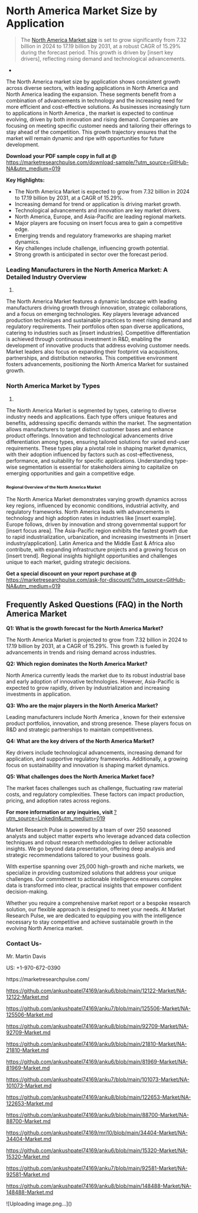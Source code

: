 <h1>North America  Market&nbsp;Size by Application</h1><blockquote><p>The <a href="https://marketresearchpulse.com/download-sample/?utm_source=GitHub-NA&amp;utm_medium=019">North America  Market size</a> is set to grow significantly from 7.32 billion in 2024 to 17.19 billion by 2031, at a robust CAGR of 15.29% during the forecast period. This growth is driven by [insert key drivers], reflecting rising demand and technological advancements.</p></blockquote><ul><li></li></ul><p>The North America  market size by application shows consistent growth across diverse sectors, with leading applications in North America  and North America  leading the expansion. These segments benefit from a combination of advancements in technology and the increasing need for more efficient and cost-effective solutions. As businesses increasingly turn to applications in North America , the market is expected to continue evolving, driven by both innovation and rising demand. Companies are focusing on meeting specific customer needs and tailoring their offerings to stay ahead of the competition. This growth trajectory ensures that the market will remain dynamic and ripe with opportunities for future development.</p><p><strong>Download your PDF sample copy in full at @ </strong><a href="https://marketresearchpulse.com/download-sample/?utm_source=GitHub-NA&amp;utm_medium=019">https://marketresearchpulse.com/download-sample/?utm_source=GitHub-NA&amp;utm_medium=019</a></p><p><strong>Key Highlights: </strong></p><ul><li>The North America  Market is expected to grow from 7.32 billion in 2024 to 17.19 billion by 2031, at a CAGR of 15.29%.</li><li>Increasing demand for trend or application is driving market growth.</li><li>Technological advancements and innovation are key market drivers.</li><li>North America, Europe, and Asia-Pacific are leading regional markets.</li><li>Major players are focusing on insert focus area to gain a competitive edge.</li><li>Emerging trends and regulatory frameworks are shaping market dynamics.</li><li>Key challenges include challenge, influencing growth potential.</li><li>Strong growth is anticipated in sector over the forecast period.</li></ul><h3>Leading Manufacturers in the North America  Market: A Detailed Industry Overview</h3><ol><li></li></ol><div class="flex max-w-full flex-col flex-grow"><div class="min-h-8 text-message flex w-full flex-col items-end gap-2 whitespace-normal break-words [.text-message+&amp;]:mt-5" dir="auto" data-message-author-role="assistant" data-message-id="fd8432e4-4910-450d-b182-61b7bfb0a01f" data-message-model-slug="gpt-4o"><div class="flex w-full flex-col gap-1 empty:hidden first:pt-[3px]"><div class="markdown prose w-full break-words dark:prose-invert light"><p>The North America  Market features a dynamic landscape with leading manufacturers driving growth through innovation, strategic collaborations, and a focus on emerging technologies. Key players leverage advanced production techniques and sustainable practices to meet rising demand and regulatory requirements. Their portfolios often span diverse applications, catering to industries such as [insert industries]. Competitive differentiation is achieved through continuous investment in R&amp;D, enabling the development of innovative products that address evolving customer needs. Market leaders also focus on expanding their footprint via acquisitions, partnerships, and distribution networks. This competitive environment fosters advancements, positioning the North America  Market for sustained growth.</p></div></div></div></div><h3>North America  Market by Types</h3><ol><li></li></ol><div class="flex max-w-full flex-col flex-grow"><div class="min-h-8 text-message flex w-full flex-col items-end gap-2 whitespace-normal break-words [.text-message+&amp;]:mt-5" dir="auto" data-message-author-role="assistant" data-message-id="084470be-0bb7-4664-bddf-5156b4f41249" data-message-model-slug="gpt-4o-mini"><div class="flex w-full flex-col gap-1 empty:hidden first:pt-[3px]"><div class="markdown prose w-full break-words dark:prose-invert light"><p>The North America  Market is segmented by types, catering to diverse industry needs and applications. Each type offers unique features and benefits, addressing specific demands within the market. The segmentation allows manufacturers to target distinct customer bases and enhance product offerings. Innovation and technological advancements drive differentiation among types, ensuring tailored solutions for varied end-user requirements. These types play a pivotal role in shaping market dynamics, with their adoption influenced by factors such as cost-effectiveness, performance, and suitability for specific applications. Understanding type-wise segmentation is essential for stakeholders aiming to capitalize on emerging opportunities and gain a competitive edge.</p></div></div></div></div><h3><span style="font-size: 11px;">Regional Overview of the North America  Market</span></h3><div class="flex max-w-full flex-col flex-grow"><div class="min-h-8 text-message flex w-full flex-col items-end gap-2 whitespace-normal break-words [.text-message+&amp;]:mt-5" dir="auto" data-message-author-role="assistant" data-message-id="e9038762-ce64-4e30-91c9-9bd413514231" data-message-model-slug="gpt-4o-mini"><div class="flex w-full flex-col gap-1 empty:hidden first:pt-[3px]"><div class="markdown prose w-full break-words dark:prose-invert light"><p>The North America  Market demonstrates varying growth dynamics across key regions, influenced by economic conditions, industrial activity, and regulatory frameworks. North America leads with advancements in technology and high adoption rates in industries like [insert example]. Europe follows, driven by innovation and strong governmental support for [insert focus area]. The Asia-Pacific region exhibits the fastest growth due to rapid industrialization, urbanization, and increasing investments in [insert industry/application]. Latin America and the Middle East &amp; Africa also contribute, with expanding infrastructure projects and a growing focus on [insert trend]. Regional insights highlight opportunities and challenges unique to each market, guiding strategic decisions.</p></div></div></div></div><p><strong>Get a special discount on your report purchase at @ </strong><a href="https://marketresearchpulse.com/ask-for-discount/?utm_source=GitHub-NA&amp;utm_medium=019">https://marketresearchpulse.com/ask-for-discount/?utm_source=GitHub-NA&amp;utm_medium=019</a></p><h2>Frequently Asked Questions (FAQ) in the North America  Market</h2><p><strong>Q1: What is the growth forecast for the North America  Market?</strong></p><p>The North America  Market is projected to grow from 7.32 billion in 2024 to 17.19 billion by 2031, at a CAGR of 15.29%. This growth is fueled by advancements in trends and rising demand across industries.</p><p><strong>Q2: Which region dominates the North America  Market?</strong></p><p>North America currently leads the market due to its robust industrial base and early adoption of innovative technologies. However, Asia-Pacific is expected to grow rapidly, driven by industrialization and increasing investments in application.</p><p><strong>Q3: Who are the major players in the North America  Market?</strong></p><p>Leading manufacturers include North America , known for their extensive product portfolios, innovation, and strong presence. These players focus on R&amp;D and strategic partnerships to maintain competitiveness.</p><p><strong>Q4: What are the key drivers of the North America  Market?</strong></p><p>Key drivers include technological advancements, increasing demand for application, and supportive regulatory frameworks. Additionally, a growing focus on sustainability and innovation is shaping market dynamics.</p><p><strong>Q5: What challenges does the North America  Market face?</strong></p><p>The market faces challenges such as challenge, fluctuating raw material costs, and regulatory complexities. These factors can impact production, pricing, and adoption rates across regions.</p><p><strong>For more information or any inquiries, visit&nbsp;</strong><a href="?utm_source=Linkedin&utm_medium=019">?utm_source=Linkedin&utm_medium=019</a></p><p>Market Research Pulse is powered by a team of over 250 seasoned analysts and subject matter experts who leverage advanced data collection techniques and robust research methodologies to deliver actionable insights. We go beyond data presentation, offering deep analysis and strategic recommendations tailored to your business goals.</p><p>With expertise spanning over 25,000 high-growth and niche markets, we specialize in providing customized solutions that address your unique challenges. Our commitment to actionable intelligence ensures complex data is transformed into clear, practical insights that empower confident decision-making.</p><p>Whether you require a comprehensive market report or a bespoke research solution, our flexible approach is designed to meet your needs. At Market Research Pulse, we are dedicated to equipping you with the intelligence necessary to stay competitive and achieve sustainable growth in the evolving North America  market.</p><h3><strong>Contact Us-</strong></h3><p>Mr. Martin Davis</p><p>US: +1-970-672-0390</p><p>https://marketresearchpulse.com/</p><p><a href="https://github.com/ankushpatel74169/anku6/blob/main/12122-Market/NA-12122-Market.md">https://github.com/ankushpatel74169/anku6/blob/main/12122-Market/NA-12122-Market.md</a></p><p><a href="https://github.com/ankushpatel74169/anku7/blob/main/125506-Market/NA-125506-Market.md">https://github.com/ankushpatel74169/anku7/blob/main/125506-Market/NA-125506-Market.md</a></p><p><a href="https://github.com/ankushpatel74169/anku8/blob/main/92709-Market/NA-92709-Market.md">https://github.com/ankushpatel74169/anku8/blob/main/92709-Market/NA-92709-Market.md</a></p><p><a href="https://github.com/ankushpatel74169/anku9/blob/main/21810-Market/NA-21810-Market.md">https://github.com/ankushpatel74169/anku9/blob/main/21810-Market/NA-21810-Market.md</a></p><p><a href="https://github.com/ankushpatel74169/anku6/blob/main/81969-Market/NA-81969-Market.md">https://github.com/ankushpatel74169/anku6/blob/main/81969-Market/NA-81969-Market.md</a></p><p><a href="https://github.com/ankushpatel74169/anku7/blob/main/101073-Market/NA-101073-Market.md">https://github.com/ankushpatel74169/anku7/blob/main/101073-Market/NA-101073-Market.md</a></p><p><a href="https://github.com/ankushpatel74169/anku8/blob/main/122653-Market/NA-122653-Market.md">https://github.com/ankushpatel74169/anku8/blob/main/122653-Market/NA-122653-Market.md</a></p><p><a href="https://github.com/ankushpatel74169/anku9/blob/main/88700-Market/NA-88700-Market.md">https://github.com/ankushpatel74169/anku9/blob/main/88700-Market/NA-88700-Market.md</a></p><p><a href="https://github.com/ankushpatel74169/mri10/blob/main/34404-Market/NA-34404-Market.md">https://github.com/ankushpatel74169/mri10/blob/main/34404-Market/NA-34404-Market.md</a></p><p><a href="https://github.com/ankushpatel74169/anku6/blob/main/15320-Market/NA-15320-Market.md">https://github.com/ankushpatel74169/anku6/blob/main/15320-Market/NA-15320-Market.md</a></p><p><a href="https://github.com/ankushpatel74169/anku7/blob/main/92581-Market/NA-92581-Market.md">https://github.com/ankushpatel74169/anku7/blob/main/92581-Market/NA-92581-Market.md</a></p><p><a href="https://github.com/ankushpatel74169/anku8/blob/main/148488-Market/NA-148488-Market.md">https://github.com/ankushpatel74169/anku8/blob/main/148488-Market/NA-148488-Market.md</a></p>
![Uploading image.png…]()
